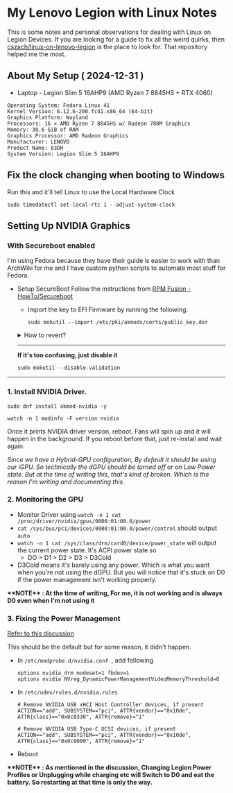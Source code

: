 # My Lenovo Legion with Linux Notes 
This is some notes and personal observations for dealing with Linux on Legion Devices. If you are looking for a guide to fix all the weird quirks, then [cszach/linux-on-lenovo-legion](https://github.com/cszach/linux-on-lenovo-legion) is the place to look for. That repository helped me the most.

## About My Setup ( 2024-12-31 )
- Laptop - Legion Slim 5 16AHP9 (AMD Ryzen 7 8845HS + RTX 4060)
```
Operating System: Fedora Linux 41
Kernel Version: 6.12.6-200.fc41.x86_64 (64-bit)
Graphics Platform: Wayland
Processors: 16 × AMD Ryzen 7 8845HS w/ Radeon 780M Graphics
Memory: 30.6 GiB of RAM
Graphics Processor: AMD Radeon Graphics
Manufacturer: LENOVO
Product Name: 83DH
System Version: Legion Slim 5 16AHP9
```

## Fix the clock changing when booting to Windows
Run this and it'll tell Linux to use the Local Hardware Clock

`sudo timedatectl set-local-rtc 1 --adjust-system-clock`

## Setting Up NVIDIA Graphics

### With Secureboot enabled

I'm using Fedora because they have their guide is easier to work with than ArchWiki for me and I have custom python scripts to automate most stuff for Fedora.

- Setup SecureBoot 
Follow the instructions from [RPM Fusion - HowTo/Secureboot](https://rpmfusion.org/Howto/Secure%20Boot)
    - Import the key to EFI Firmware by running the following.

        `sudo mokutil --import /etc/pki/akmods/certs/public_key.der`

    <details>
    <summary>How to revert?</summary>    

        `sudo mokutil --export`
        and it will export the keys to the current directory.
        `sudo mokutil --delete <THE FILE>` will "un-enroll".

        It's okay even if your linux installation is gone. Using a live USB you can do the same. It's stored in your UEFI Firmware so it's better to not fill the memory with unused keys.
    </details>
    
    ---

    __If it's too confusing, just disable it__
    
    `sudo mokutil --disable-validation`

---

### 1. Install NVIDIA Driver.
    
`sudo dnf install akmod-nvidia -y`

`watch -n 1 modinfo -F version nvidia`

Once it prints NVIDIA driver version, reboot. Fans will spin up and it will happen in the background. If you reboot before that, just re-install and wait again.

_Since we have a Hybrid-GPU configuration, By default it should be using our iGPU. So technically the dGPU should be turned off or on Low Power state. But at the time of writing this, that's kind of broken. Which is the reason I'm writing and documenting this._

### 2. Monitoring the GPU

- Monitor Driver using `watch -n 1 cat /proc/driver/nvidia/gpus/0000:01:00.0/power`
- `cat /sys/bus/pci/devices/0000:01:00.0/power/control` should output `auto`
- `watch -n 1 cat /sys/class/drm/card0/device/power_state` will output the current power state. It's ACPI power state so 
    - DO > D1 > D2 > D3 > D3Cold
- D3Cold means it's barely using any power. Which is what you want when you're not using the dGPU. But you will notice that it's stuck on D0 if the power management isn't working properly.

**\*\*NOTE\*\* :  At the time of writing, For me, it is not working and is always D0 even when I'm not using it**

### 3. Fixing the Power Management

[Refer to this discussion](https://forums.developer.nvidia.com/t/4070-555-and-560-drivers-wont-stay-in-d3cold-lenovo-legion-slim-5/302967)

This should be the default but for some reason, it didn't happen.

- In `/etc/modprobe.d/nvidia.conf `, add following

    ```
    options nvidia_drm modeset=1 fbdev=1
    options nvidia NVreg_DynamicPowerManagementVideoMemoryThreshold=0
    ```

- In `/etc/udev/rules.d/nvidia.rules`
 
    ```
    # Remove NVIDIA USB xHCI Host Controller devices, if present
    ACTION=="add", SUBSYSTEM=="pci", ATTR{vendor}=="0x10de", ATTR{class}=="0x0c0330", ATTR{remove}="1"

    # Remove NVIDIA USB Type-C UCSI devices, if present
    ACTION=="add", SUBSYSTEM=="pci", ATTR{vendor}=="0x10de", ATTR{class}=="0x0c8000", ATTR{remove}="1"
    ```
- Reboot

**\*\*NOTE\*\* : As mentioned in the discussion, Changing Legion Power Profiles or Unplugging while charging etc will Switch to D0 and eat the battery. So restarting at that time is only the way.**
